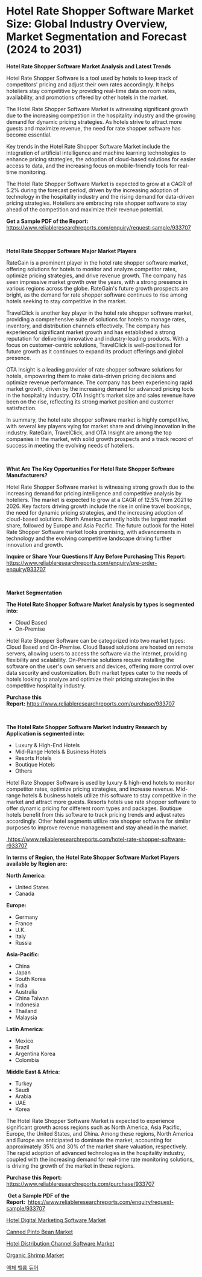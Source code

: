 <p><h1>Hotel Rate Shopper Software Market Size: Global Industry Overview, Market Segmentation and Forecast (2024 to 2031)</h1></p><p><strong>Hotel Rate Shopper Software Market Analysis and Latest Trends</strong></p>
<p><p>Hotel Rate Shopper Software is a tool used by hotels to keep track of competitors' pricing and adjust their own rates accordingly. It helps hoteliers stay competitive by providing real-time data on room rates, availability, and promotions offered by other hotels in the market.</p><p>The Hotel Rate Shopper Software Market is witnessing significant growth due to the increasing competition in the hospitality industry and the growing demand for dynamic pricing strategies. As hotels strive to attract more guests and maximize revenue, the need for rate shopper software has become essential.</p><p>Key trends in the Hotel Rate Shopper Software Market include the integration of artificial intelligence and machine learning technologies to enhance pricing strategies, the adoption of cloud-based solutions for easier access to data, and the increasing focus on mobile-friendly tools for real-time monitoring.</p><p>The Hotel Rate Shopper Software Market is expected to grow at a CAGR of 5.2% during the forecast period, driven by the increasing adoption of technology in the hospitality industry and the rising demand for data-driven pricing strategies. Hoteliers are embracing rate shopper software to stay ahead of the competition and maximize their revenue potential.</p></p>
<p><strong>Get a Sample PDF of the Report:&nbsp;</strong> <a href="https://www.reliableresearchreports.com/enquiry/request-sample/933707">https://www.reliableresearchreports.com/enquiry/request-sample/933707</a></p>
<p>&nbsp;</p>
<p><strong>Hotel Rate Shopper Software Major Market Players</strong></p>
<p><p>RateGain is a prominent player in the hotel rate shopper software market, offering solutions for hotels to monitor and analyze competitor rates, optimize pricing strategies, and drive revenue growth. The company has seen impressive market growth over the years, with a strong presence in various regions across the globe. RateGain's future growth prospects are bright, as the demand for rate shopper software continues to rise among hotels seeking to stay competitive in the market.</p><p>TravelClick is another key player in the hotel rate shopper software market, providing a comprehensive suite of solutions for hotels to manage rates, inventory, and distribution channels effectively. The company has experienced significant market growth and has established a strong reputation for delivering innovative and industry-leading products. With a focus on customer-centric solutions, TravelClick is well-positioned for future growth as it continues to expand its product offerings and global presence.</p><p>OTA Insight is a leading provider of rate shopper software solutions for hotels, empowering them to make data-driven pricing decisions and optimize revenue performance. The company has been experiencing rapid market growth, driven by the increasing demand for advanced pricing tools in the hospitality industry. OTA Insight's market size and sales revenue have been on the rise, reflecting its strong market position and customer satisfaction.</p><p>In summary, the hotel rate shopper software market is highly competitive, with several key players vying for market share and driving innovation in the industry. RateGain, TravelClick, and OTA Insight are among the top companies in the market, with solid growth prospects and a track record of success in meeting the evolving needs of hoteliers.</p></p>
<p>&nbsp;</p>
<p><strong>What Are The Key Opportunities For Hotel Rate Shopper Software Manufacturers?</strong></p>
<p><p>Hotel Rate Shopper Software market is witnessing strong growth due to the increasing demand for pricing intelligence and competitive analysis by hoteliers. The market is expected to grow at a CAGR of 12.5% from 2021 to 2026. Key factors driving growth include the rise in online travel bookings, the need for dynamic pricing strategies, and the increasing adoption of cloud-based solutions. North America currently holds the largest market share, followed by Europe and Asia Pacific. The future outlook for the Hotel Rate Shopper Software market looks promising, with advancements in technology and the evolving competitive landscape driving further innovation and growth.</p></p>
<p><strong>Inquire or Share Your Questions If Any Before Purchasing This Report:</strong> <a href="https://www.reliableresearchreports.com/enquiry/pre-order-enquiry/933707">https://www.reliableresearchreports.com/enquiry/pre-order-enquiry/933707</a></p>
<p>&nbsp;</p>
<p><strong>Market Segmentation</strong></p>
<p><strong>The Hotel Rate Shopper Software Market Analysis by types is segmented into:</strong></p>
<p><ul><li>Cloud Based</li><li>On-Premise</li></ul></p>
<p><p>Hotel Rate Shopper Software can be categorized into two market types: Cloud Based and On-Premise. Cloud Based solutions are hosted on remote servers, allowing users to access the software via the internet, providing flexibility and scalability. On-Premise solutions require installing the software on the user's own servers and devices, offering more control over data security and customization. Both market types cater to the needs of hotels looking to analyze and optimize their pricing strategies in the competitive hospitality industry.</p></p>
<p><strong>Purchase this Report:&nbsp;</strong><a href="https://www.reliableresearchreports.com/purchase/933707">https://www.reliableresearchreports.com/purchase/933707</a></p>
<p>&nbsp;</p>
<p><strong>The Hotel Rate Shopper Software Market Industry Research by Application is segmented into:</strong></p>
<p><ul><li>Luxury & High-End Hotels</li><li>Mid-Range Hotels & Business Hotels</li><li>Resorts Hotels</li><li>Boutique Hotels</li><li>Others</li></ul></p>
<p><p>Hotel Rate Shopper Software is used by luxury & high-end hotels to monitor competitor rates, optimize pricing strategies, and increase revenue. Mid-range hotels & business hotels utilize this software to stay competitive in the market and attract more guests. Resorts hotels use rate shopper software to offer dynamic pricing for different room types and packages. Boutique hotels benefit from this software to track pricing trends and adjust rates accordingly. Other hotel segments utilize rate shopper software for similar purposes to improve revenue management and stay ahead in the market.</p></p>
<p><a href="https://www.reliableresearchreports.com/hotel-rate-shopper-software-r933707">&nbsp;https://www.reliableresearchreports.com/hotel-rate-shopper-software-r933707</a></p>
<p><strong>In terms of Region, the Hotel Rate Shopper Software Market Players available by Region are:</strong></p>
<p>
    <p> <strong> North America: </strong>
        <ul>
            <li>United States</li>
            <li>Canada</li>
        </ul>
        </p> 
    <p> <strong> Europe: </strong>
        <ul>
            <li>Germany</li>
            <li>France</li>
            <li>U.K.</li>
            <li>Italy</li>
            <li>Russia</li>
        </ul>
        </p> 
    <p> <strong> Asia-Pacific: </strong>
        <ul>
            <li>China</li>
            <li>Japan</li>
            <li>South Korea</li>
            <li>India</li>
            <li>Australia</li>
            <li>China Taiwan</li>
            <li>Indonesia</li>
            <li>Thailand</li>
            <li>Malaysia</li>
        </ul>
        </p> 
    <p> <strong> Latin America: </strong>
        <ul>
            <li>Mexico</li>
            <li>Brazil</li>
            <li>Argentina Korea</li>
            <li>Colombia</li>
        </ul>
        </p> 
    <p> <strong> Middle East & Africa: </strong>
        <ul>
            <li>Turkey</li>
            <li>Saudi</li>
            <li>Arabia</li>
            <li>UAE</li>
            <li>Korea</li>
        </ul>
    </p>
    </p>
<p><p>The Hotel Rate Shopper Software Market is expected to experience significant growth across regions such as North America, Asia Pacific, Europe, the United States, and China. Among these regions, North America and Europe are anticipated to dominate the market, accounting for approximately 35% and 30% of the market share valuation, respectively. The rapid adoption of advanced technologies in the hospitality industry, coupled with the increasing demand for real-time rate monitoring solutions, is driving the growth of the market in these regions.</p></p>
<p><strong>Purchase this Report: </strong><a href="https://www.reliableresearchreports.com/purchase/933707">https://www.reliableresearchreports.com/purchase/933707</a></p>
<p>&nbsp;<strong>Get a Sample PDF of the Report:&nbsp;&nbsp;</strong><a href="https://www.reliableresearchreports.com/enquiry/request-sample/933707">https://www.reliableresearchreports.com/enquiry/request-sample/933707</a></p>
<p><strong></strong></p>
<p><p><a href="https://github.com/SashaBeier2023/Market-Research-Report-List-1/blob/main/hotel-digital-marketing-software-market.md">Hotel Digital Marketing Software Market</a></p><p><a href="https://www.linkedin.com/pulse/canned-pinto-bean-market-furnishes-information-share-2e3wc">Canned Pinto Bean Market</a></p><p><a href="https://github.com/singletonthaxterkelliehr2df/Market-Research-Report-List-2/blob/main/hotel-distribution-channel-software-market.md">Hotel Distribution Channel Software Market</a></p><p><a href="https://www.linkedin.com/pulse/organic-shrimp-market-size-cagr-trends-2024-2030-resampling-k1ogc">Organic Shrimp Market</a></p><p><a href="https://medium.com/@seanturner6262/%EC%95%A1%EC%B2%B4-%ED%97%AC%EB%A5%A8-%EB%93%80%EC%9B%8C-%EC%8B%9C%EC%9E%A5-%EB%B3%B4%EA%B3%A0%EC%84%9C%EB%8A%94-%EC%9D%B4-%EC%8B%9C%EC%9E%A5%EC%9D%98-%EC%B5%9C%EC%8B%A0-%EB%8F%99%ED%96%A5%EA%B3%BC-%EC%84%B1%EC%9E%A5-%EA%B8%B0%ED%9A%8C%EB%A5%BC-%EB%B3%B4%EC%97%AC%EC%A4%8D%EB%8B%88%EB%8B%A4-aaf68c94305b">액체 헬륨 듀어</a></p></p>
